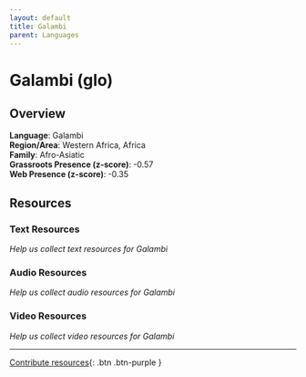 ```yaml
---
layout: default
title: Galambi
parent: Languages
---
```


# Galambi (glo)

## Overview

**Language**: Galambi  
**Region/Area**: Western Africa, Africa  
**Family**: Afro-Asiatic  
**Grassroots Presence (z-score)**: -0.57  
**Web Presence (z-score)**: -0.35  

## Resources

### Text Resources
*Help us collect text resources for Galambi*

### Audio Resources
*Help us collect audio resources for Galambi*

### Video Resources
*Help us collect video resources for Galambi*

---

[Contribute resources](https://forms.office.com/e/1SfLJx3u1r){: .btn .btn-purple }
